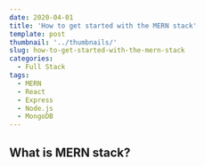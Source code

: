 ```yaml
---
date: 2020-04-01
title: 'How to get started with the MERN stack'
template: post
thumbnail: '../thumbnails/'
slug: how-to-get-started-with-the-mern-stack
categories:
  - Full Stack
tags:
  - MERN
  - React
  - Express
  - Node.js
  - MongoDB
---
```


## What is MERN stack?
